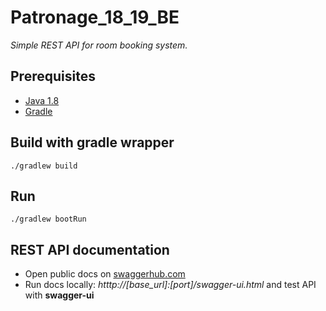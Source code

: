 # Patronage_18_19_BE
*Simple REST API for room booking system.*

## Prerequisites

* [Java 1.8](http://www.oracle.com/technetwork/java/javase/downloads/jdk8-downloads-2133151.html)
* [Gradle](https://docs.gradle.org/current/userguide/installation.html)

## Build with gradle wrapper

    ./gradlew build


## Run 

    ./gradlew bootRun

## REST API documentation
* Open public docs on [swaggerhub.com](https://app.swaggerhub.com/apis/m4235/patronage-18_19/1.2.0)
* Run docs locally: *htttp://[base_url]:[port]/swagger-ui.html* and test API with **swagger-ui**
